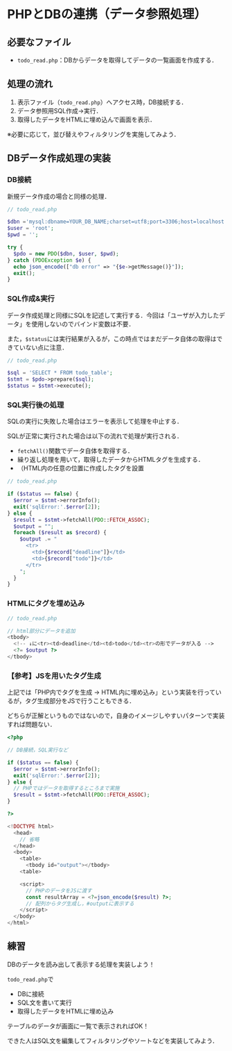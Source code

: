 # PHPとDBの連携（データ参照処理）

## 必要なファイル

- `todo_read.php`：DBからデータを取得してデータの一覧画面を作成する．
## 処理の流れ

1. 表示ファイル（`todo_read.php`）へアクセス時，DB接続する．
2. データ参照用SQL作成→実行．
3. 取得したデータをHTMLに埋め込んで画面を表示．

※必要に応じて，並び替えやフィルタリングを実施してみよう．

## DBデータ作成処理の実装

### DB接続

新規データ作成の場合と同様の処理．

```php
// todo_read.php

$dbn ='mysql:dbname=YOUR_DB_NAME;charset=utf8;port=3306;host=localhost';
$user = 'root';
$pwd = '';

try {
  $pdo = new PDO($dbn, $user, $pwd);
} catch (PDOException $e) {
  echo json_encode(["db error" => "{$e->getMessage()}"]);
  exit();
}

```

### SQL作成&実行

データ作成処理と同様にSQLを記述して実行する．今回は「ユーザが入力したデータ」を使用しないのでバインド変数は不要．

また，`$status`には実行結果が入るが，この時点ではまだデータ自体の取得はできていない点に注意．

```php
// todo_read.php

$sql = 'SELECT * FROM todo_table';
$stmt = $pdo->prepare($sql);
$status = $stmt->execute();

```

### SQL実行後の処理

SQLの実行に失敗した場合はエラーを表示して処理を中止する．

SQLが正常に実行された場合は以下の流れで処理が実行される．
- `fetchAll()`関数でデータ自体を取得する．
- 繰り返し処理を用いて，取得したデータからHTMLタグを生成する．
- （HTML内の任意の位置に作成したタグを設置

```php
// todo_read.php

if ($status == false) {
  $error = $stmt->errorInfo();
  exit('sqlError:'.$error[2]);
} else {
  $result = $stmt->fetchAll(PDO::FETCH_ASSOC);
  $output = "";
  foreach ($result as $record) {
    $output .= "
      <tr>
        <td>{$record["deadline"]}</td>
        <td>{$record["todo"]}</td>
      </tr>
    ";
  }
}

```

### HTMLにタグを埋め込み

```php
// todo_read.php

// html部分にデータを追加
<tbody>
  <!-- ↓に<tr><td>deadline</td><td>todo</td><tr>の形でデータが入る -->
  <?= $output ?>
</tbody>

```

### 【参考】JSを用いたタグ生成

上記では「PHP内でタグを生成 → HTML内に埋め込み」という実装を行っているが，タグ生成部分をJSで行うこともできる．

どちらが正解というものではないので，自身のイメージしやすいパターンで実装すれば問題ない．

```php
<?php

// DB接続，SQL実行など

if ($status == false) {
  $error = $stmt->errorInfo();
  exit('sqlError:'.$error[2]);
} else {
  // PHPではデータを取得するところまで実施
  $result = $stmt->fetchAll(PDO::FETCH_ASSOC);
}

?>

<!DOCTYPE html>
  <head>
    // 省略
  </head>
  <body>
    <table>
      <tbody id="output"></tbody>
    <table>

    <script>
      // PHPのデータをJSに渡す
      const resultArray = <?=json_encode($result) ?>;
      // 配列からタグ生成し，#outputに表示する
    </script>
  </body>
</html>


```

## 練習

DBのデータを読み出して表示する処理を実装しよう！

`todo_read.php`で
- DBに接続
- SQL文を書いて実行
- 取得したデータをHTMLに埋め込み

テーブルのデータが画面に一覧で表示されればOK！

できた人はSQL文を編集してフィルタリングやソートなどを実装してみよう．
